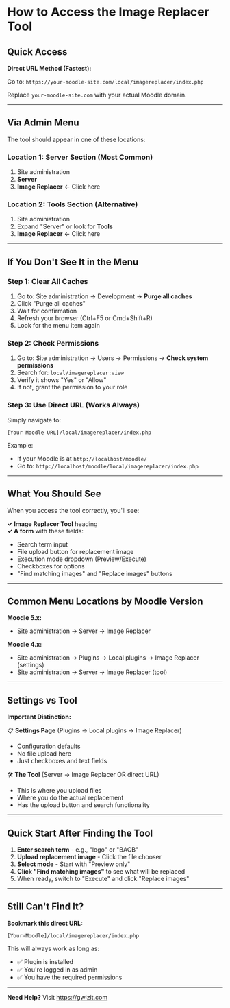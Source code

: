# How to Access the Image Replacer Tool

## Quick Access

**Direct URL Method (Fastest):**

Go to: `https://your-moodle-site.com/local/imagereplacer/index.php`

Replace `your-moodle-site.com` with your actual Moodle domain.

---

## Via Admin Menu

The tool should appear in one of these locations:

### Location 1: Server Section (Most Common)
1. Site administration
2. **Server** 
3. **Image Replacer** ← Click here

### Location 2: Tools Section (Alternative)
1. Site administration
2. Expand "Server" or look for **Tools**
3. **Image Replacer** ← Click here

---

## If You Don't See It in the Menu

### Step 1: Clear All Caches
1. Go to: Site administration → Development → **Purge all caches**
2. Click "Purge all caches"
3. Wait for confirmation
4. Refresh your browser (Ctrl+F5 or Cmd+Shift+R)
5. Look for the menu item again

### Step 2: Check Permissions
1. Go to: Site administration → Users → Permissions → **Check system permissions**
2. Search for: `local/imagereplacer:view`
3. Verify it shows "Yes" or "Allow"
4. If not, grant the permission to your role

### Step 3: Use Direct URL (Works Always)
Simply navigate to:
```
[Your Moodle URL]/local/imagereplacer/index.php
```

Example:
- If your Moodle is at `http://localhost/moodle/`
- Go to: `http://localhost/moodle/local/imagereplacer/index.php`

---

## What You Should See

When you access the tool correctly, you'll see:

**✓ Image Replacer Tool** heading  
**✓ A form** with these fields:
- Search term input
- File upload button for replacement image
- Execution mode dropdown (Preview/Execute)
- Checkboxes for options
- "Find matching images" and "Replace images" buttons

---

## Common Menu Locations by Moodle Version

**Moodle 5.x:**
- Site administration → Server → Image Replacer

**Moodle 4.x:**
- Site administration → Plugins → Local plugins → Image Replacer (settings)
- Site administration → Server → Image Replacer (tool)

---

## Settings vs Tool

**Important Distinction:**

📋 **Settings Page** (Plugins → Local plugins → Image Replacer)
- Configuration defaults
- No file upload here
- Just checkboxes and text fields

🛠️ **The Tool** (Server → Image Replacer OR direct URL)
- This is where you upload files
- Where you do the actual replacement
- Has the upload button and search functionality

---

## Quick Start After Finding the Tool

1. **Enter search term** - e.g., "logo" or "BACB"
2. **Upload replacement image** - Click the file chooser
3. **Select mode** - Start with "Preview only"
4. **Click "Find matching images"** to see what will be replaced
5. When ready, switch to "Execute" and click "Replace images"

---

## Still Can't Find It?

**Bookmark this direct URL:**
```
[Your-Moodle]/local/imagereplacer/index.php
```

This will always work as long as:
- ✅ Plugin is installed
- ✅ You're logged in as admin
- ✅ You have the required permissions

---

**Need Help?** Visit https://gwizit.com
